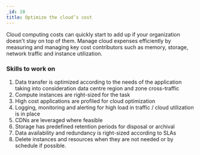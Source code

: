 ```yaml
---
_id: 10
title: Optimize the cloud’s cost
---
```


Cloud computing costs can quickly start to add up if your organization doesn't stay on top of them. Manage cloud expenses efficiently by measuring and managing key cost contributors such as memory, storage, network traffic and instance utilization.

### Skills to work on

1. Data transfer is optimized according to the needs of the application taking into consideration data centre region and zone cross-traffic 
1. Compute instances are right-sized for the task
1. High cost applications are profiled for cloud optimization
1. Logging, monitoring and alerting for high load in traffic / cloud utilization is in place
1. CDNs are leveraged where feasible
1. Storage has predefined retention periods for disposal or archival
1. Data availability and redundancy is right-sized according to SLAs
1. Delete instances and resources when they are not needed or by schedule if possible.

